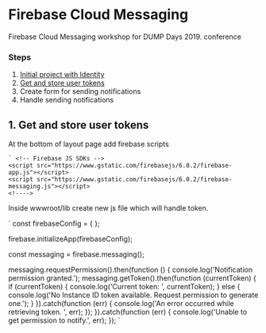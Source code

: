 # Firebase Cloud Messaging
Firebase Cloud Messaging workshop for DUMP Days 2019. conference

### Steps 
1. [Initial project with Identity](https://github.com/bpenovic/Firebase-Cloud-Messaging/tree/1.-Init-project-with-identity)
2. [Get and store user tokens](https://github.com/bpenovic/Firebase-Cloud-Messaging/tree/2.-Get-and-store-user-tokens) 
3. Create form for sending notifications
4. Handle sending notifications

## 1. Get and store user tokens
At the bottom of layout page add firebase scripts  

    ` <!-- Firebase JS SDKs -->
    <script src="https://www.gstatic.com/firebasejs/6.0.2/firebase-app.js"></script>
    <script src="https://www.gstatic.com/firebasejs/6.0.2/firebase-messaging.js"></script>
    <!----> `

Inside wwwroot/lib create new js file which will handle token.

` 
const firebaseConfig = {
};

firebase.initializeApp(firebaseConfig);

const messaging = firebase.messaging();

messaging.requestPermission().then(function () {
  console.log('Notification permission granted.');
  messaging.getToken().then(function (currentToken) {
    if (currentToken) {
      console.log('Current token: ', currentToken);
    } else {
      console.log('No Instance ID token available. Request permission to generate one.');
    }
  }).catch(function (err) {
    console.log('An error occurred while retrieving token. ', err);
  });
}).catch(function (err) {
  console.log('Unable to get permission to notify.', err);
});
`
